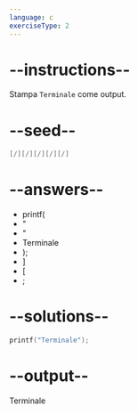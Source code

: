 ```yaml
---
language: c
exerciseType: 2
---
```


# --instructions--

Stampa `Terminale` come output.

# --seed--

```c
[/][/][/][/][/]
```

# --answers--

- printf(
- "
- "
- Terminale
- );
- ]
- [
- ;

# --solutions--

```c
printf("Terminale");
```

# --output--

Terminale
